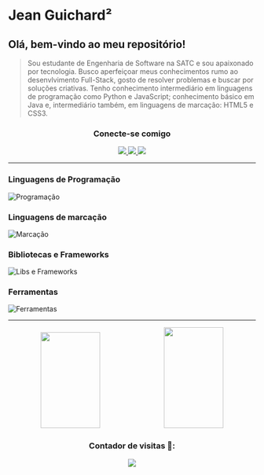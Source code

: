 
# Jean Guichard²
## Olá, bem-vindo ao meu repositório!
> Sou estudante de Engenharia de Software na SATC e sou apaixonado por tecnologia. Busco aperfeiçoar meus conhecimentos rumo ao desenvlvimento Full-Stack, gosto de resolver problemas e buscar por soluções criativas. Tenho conhecimento intermediário em linguagens de programação como Python e JavaScript; conhecimento básico em Java e, intermediário também, em linguagens de marcação: HTML5 e CSS3. 

<div align= "center">
    <h3>Conecte-se comigo</h3> 
    <a href="https://www.linkedin.com/in/jean-charles-guichardx2/" target="_blank">
        <img src="https://skillicons.dev/icons?i=linkedin"/>
    </a>
    <a href="https://mail.google.com/mail/u/1/?ogbl#inbox?compose=new" target="_blank">
        <img src="https://skillicons.dev/icons?i=gmail"/>
    </a>
    <a href="https://www.instagram.com/jeansguichard/" target="_blank">
        <img src="https://skillicons.dev/icons?i=instagram"/>
    </a>
</div>
<hr>

### Linguagens de Programação
![Programação](https://skillicons.dev/icons?i=js,py,java)

### Linguagens de marcação
![Marcação](https://skillicons.dev/icons?i=html,css)

### Bibliotecas e Frameworks
![Libs e Frameworks](https://skillicons.dev/icons?i=react,nodejs,nextjs,tailwind,bootstrap)

### Ferramentas
![Ferramentas](https://skillicons.dev/icons?i=vscode,git,figma,mysql,postgres,azure)

<hr>
<div align="center">
    <img width="49%" height="195px" src="https://github-readme-stats.vercel.app/api/top-langs/?username=Guichardx2&layout=compact&hide_border=false&border_color=563c7d&title_color=004DFF&text_color=c9d1d9&bg_color=000"/>
    <img width="49%" height="205px" src="https://github-readme-stats.vercel.app/api?username=Guichardx2&theme=transparent&bg_color=000&border_color=563c7d&show_icons=true&icon_color=30A3DC&title_color=004DFF&text_color=FFF"/>
</div>

<div align="center">
  <h3>Contador de visitas 👋:</h3>
  <img src="https://profile-counter.glitch.me/Guichardx2/count.svg">
</div>
